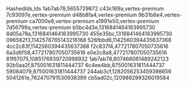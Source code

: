 HashedIds,Ids
1ab7ab78,5655729872
c43c169a,vertex-premium
7c93097e,vertex-premium
d48b8fa4,vertex-premium
9b31b6e4,vertex-premium
ca7000e8,vertex-premium
a1991e50,vertex-premium
7d56799a,vertex-premium
b5bc4d3e,1316841464163995730
8d05a78a,1316841464163995730
455e35bc,1316841464163995730
096582f3,1142578765143216168
526fbbd6,1142560394435637368
4cc2c83f,1142560394435637368
f2c837f4,477217807050735616
6a3d6f58,477217807050735616
e0e2c8a8,477217807050735616
81f67075,1085176939720998932
1ab7ab78,807466061489242123
92b5aa2f,875001631811444737
6c4ee4bb,875001631811444737
59084079,875001631811444737
244ab3cf,1282056253459398656
5041261e,762470791530938399
cb5ad02c,120989299326019584
